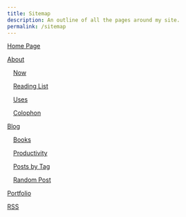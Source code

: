 ```yaml
---
title: Sitemap
description: An outline of all the pages around my site.
permalink: /sitemap
---
```


[Home Page](/)

[About](/about)

&emsp;[Now](/now)

&emsp;[Reading List](/reading)

&emsp;[Uses](/uses)

&emsp;[Colophon](/colophon)

[Blog](/blog)

&emsp;[Books](/books)

&emsp;[Productivity](/productivity)

&emsp;[Posts by Tag](/blog/tags)

&emsp;[Random Post](/blog/random)

[Portfolio](/portfolio)

[RSS](/feed.xml)


